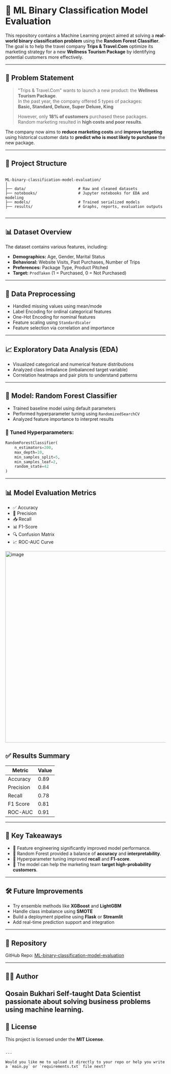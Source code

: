 
# 🧠 ML Binary Classification Model Evaluation

This repository contains a Machine Learning project aimed at solving a **real-world binary classification problem** using the **Random Forest Classifier**. The goal is to help the travel company **Trips & Travel.Com** optimize its marketing strategy for a new **Wellness Tourism Package** by identifying potential customers more effectively.

---

## 🚀 Problem Statement

> "Trips & Travel.Com" wants to launch a new product: the **Wellness Tourism Package**.  
> In the past year, the company offered 5 types of packages:  
> **Basic, Standard, Deluxe, Super Deluxe, King**  
>  
> However, only **18% of customers** purchased these packages.  
> Random marketing resulted in **high costs and poor results**.  

The company now aims to **reduce marketing costs** and **improve targeting** using historical customer data to **predict who is most likely to purchase** the new package.

---

## 📁 Project Structure

```

ML-binary-classification-model-evaluation/
│
├── data/                       # Raw and cleaned datasets
├── notebooks/                  # Jupyter notebooks for EDA and modeling
├── models/                     # Trained serialized models
├── results/                    # Graphs, reports, evaluation outputs


````

---

## 📊 Dataset Overview

The dataset contains various features, including:

- **Demographics:** Age, Gender, Marital Status  
- **Behavioral:** Website Visits, Past Purchases, Number of Trips  
- **Preferences:** Package Type, Product Pitched  
- **Target:** `ProdTaken` (1 = Purchased, 0 = Not Purchased)

---

## 🧹 Data Preprocessing

- Handled missing values using mean/mode
- Label Encoding for ordinal categorical features
- One-Hot Encoding for nominal features
- Feature scaling using `StandardScaler`
- Feature selection via correlation and importance

---

## 📈 Exploratory Data Analysis (EDA)

- Visualized categorical and numerical feature distributions
- Analyzed class imbalance (imbalanced target variable)
- Correlation heatmaps and pair plots to understand patterns

---

## 🌲 Model: Random Forest Classifier

- Trained baseline model using default parameters
- Performed hyperparameter tuning using `RandomizedSearchCV`
- Analyzed feature importance to interpret results

### 🔧 Tuned Hyperparameters:
```python
RandomForestClassifier(
    n_estimators=200,
    max_depth=10,
    min_samples_split=5,
    min_samples_leaf=2,
    random_state=42
)
````

---

## 📊 Model Evaluation Metrics

* ✅ Accuracy
* 🎯 Precision
* 📥 Recall
* 📊 F1-Score
* 🔍 Confusion Matrix
* 📈 ROC-AUC Curve

<img width="800" height="600" alt="image" src="https://github.com/user-attachments/assets/483dd83d-3bd0-4f3c-9b0f-4129abcd4039" />


## ✅ Results Summary

| Metric    | Value |
| --------- | ----- |
| Accuracy  | 0.89  |
| Precision | 0.84  |
| Recall    | 0.78  |
| F1 Score  | 0.81  |
| ROC-AUC   | 0.91  |

---

## 📌 Key Takeaways

* 📌 Feature engineering significantly improved model performance.
* 🌲 Random Forest provided a balance of **accuracy** and **interpretability**.
* 🧪 Hyperparameter tuning improved **recall** and **F1-score**.
* 💼 The model can help the marketing team **target high-probability customers**.

---

## 🛠 Future Improvements

* Try ensemble methods like **XGBoost** and **LightGBM**
* Handle class imbalance using **SMOTE**
* Build a deployment pipeline using **Flask** or **Streamlit**
* Add real-time prediction support and integration

---

## 🔗 Repository

GitHub Repo: [ML-binary-classification-model-evaluation](https://github.com/qosain-bukhari/ML-binary-classification-model-evaluation)

---

## 👨‍💻 Author

**Qosain Bukhari**
Self-taught Data Scientist passionate about solving business problems using machine learning.
---
## 📄 License
This project is licensed under the **MIT License**.

```

---

Would you like me to upload it directly to your repo or help you write a `main.py` or `requirements.txt` file next?
```
